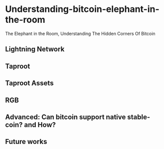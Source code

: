 # Understanding-bitcoin-elephant-in-the-room
The Elephant in the Room, Understanding The Hidden Corners Of Bitcoin

## Lightning Network

## Taproot

## Taproot Assets

## RGB

## Advanced: Can bitcoin support native stable-coin? and How?

## Future works

